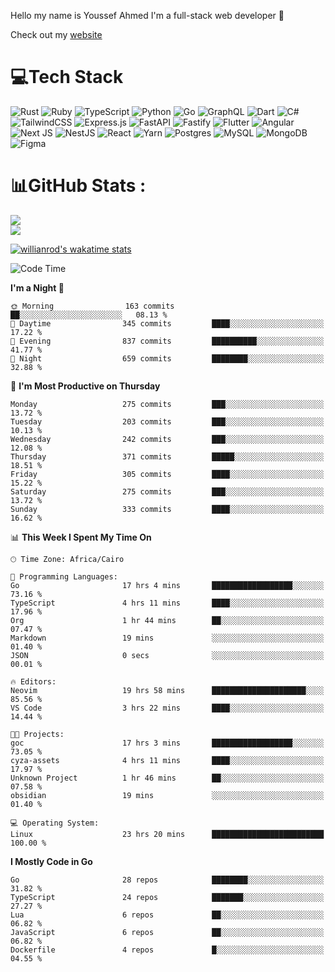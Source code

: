 Hello my name is Youssef Ahmed I'm a full-stack web developer 👋

Check out my [website](https://youssefahmed.vercel.app)
 
# 💻Tech Stack

![Rust](https://img.shields.io/badge/rust-%23000000.svg?style=for-the-badge&logo=rust&logoColor=white) ![Ruby](https://img.shields.io/badge/ruby-%23CC342D.svg?style=for-the-badge&logo=ruby&logoColor=white) ![TypeScript](https://img.shields.io/badge/typescript-%23007ACC.svg?style=for-the-badge&logo=typescript&logoColor=white) ![Python](https://img.shields.io/badge/python-3670A0?style=for-the-badge&logo=python&logoColor=ffdd54) ![Go](https://img.shields.io/badge/go-%2300ADD8.svg?style=for-the-badge&logo=go&logoColor=white) ![GraphQL](https://img.shields.io/badge/-GraphQL-E10098?style=for-the-badge&logo=graphql&logoColor=white) ![Dart](https://img.shields.io/badge/dart-%230175C2.svg?style=for-the-badge&logo=dart&logoColor=white) ![C#](https://img.shields.io/badge/c%23-%23239120.svg?style=for-the-badge&logo=c-sharp&logoColor=white) ![TailwindCSS](https://img.shields.io/badge/tailwindcss-%2338B2AC.svg?style=for-the-badge&logo=tailwind-css&logoColor=white) ![Express.js](https://img.shields.io/badge/express.js-%23404d59.svg?style=for-the-badge&logo=express&logoColor=%2361DAFB) ![FastAPI](https://img.shields.io/badge/FastAPI-005571?style=for-the-badge&logo=fastapi) ![Fastify](https://img.shields.io/badge/fastify-%23000000.svg?style=for-the-badge&logo=fastify&logoColor=white) ![Flutter](https://img.shields.io/badge/Flutter-%2302569B.svg?style=for-the-badge&logo=Flutter&logoColor=white) ![Angular](https://img.shields.io/badge/angular-%23DD0031.svg?style=for-the-badge&logo=angular&logoColor=white) ![Next JS](https://img.shields.io/badge/Next-black?style=for-the-badge&logo=next.js&logoColor=white) ![NestJS](https://img.shields.io/badge/nestjs-%23E0234E.svg?style=for-the-badge&logo=nestjs&logoColor=white) ![React](https://img.shields.io/badge/react-%2320232a.svg?style=for-the-badge&logo=react&logoColor=%2361DAFB) ![Yarn](https://img.shields.io/badge/yarn-%232C8EBB.svg?style=for-the-badge&logo=yarn&logoColor=white) ![Postgres](https://img.shields.io/badge/postgres-%23316192.svg?style=for-the-badge&logo=postgresql&logoColor=white) ![MySQL](https://img.shields.io/badge/mysql-%2300f.svg?style=for-the-badge&logo=mysql&logoColor=white) ![MongoDB](https://img.shields.io/badge/MongoDB-%234ea94b.svg?style=for-the-badge&logo=mongodb&logoColor=white)     ![Figma](https://img.shields.io/badge/figma-%23F24E1E.svg?style=for-the-badge&logo=figma&logoColor=white)

# 📊GitHub Stats :

![](https://github-readme-stats.vercel.app/api?username=joetifa2003&theme=tokyonight&hide_border=false&include_all_commits=false&count_private=false)<br/>
![](https://github-readme-streak-stats.herokuapp.com/?user=joetifa2003&theme=tokyonight&hide_border=false)<br/>

[![willianrod's wakatime stats](https://github-readme-stats.vercel.app/api/wakatime?username=joetifa2003&layout=compact)](https://github.com/anuraghazra/github-readme-stats)
<!--START_SECTION:waka-->
![Code Time](http://img.shields.io/badge/Code%20Time-3%2C660%20hrs%2046%20mins-blue)

**I'm a Night 🦉** 

```text
🌞 Morning                163 commits         ██░░░░░░░░░░░░░░░░░░░░░░░   08.13 % 
🌆 Daytime                345 commits         ████░░░░░░░░░░░░░░░░░░░░░   17.22 % 
🌃 Evening                837 commits         ██████████░░░░░░░░░░░░░░░   41.77 % 
🌙 Night                  659 commits         ████████░░░░░░░░░░░░░░░░░   32.88 % 
```
📅 **I'm Most Productive on Thursday** 

```text
Monday                   275 commits         ███░░░░░░░░░░░░░░░░░░░░░░   13.72 % 
Tuesday                  203 commits         ███░░░░░░░░░░░░░░░░░░░░░░   10.13 % 
Wednesday                242 commits         ███░░░░░░░░░░░░░░░░░░░░░░   12.08 % 
Thursday                 371 commits         █████░░░░░░░░░░░░░░░░░░░░   18.51 % 
Friday                   305 commits         ████░░░░░░░░░░░░░░░░░░░░░   15.22 % 
Saturday                 275 commits         ███░░░░░░░░░░░░░░░░░░░░░░   13.72 % 
Sunday                   333 commits         ████░░░░░░░░░░░░░░░░░░░░░   16.62 % 
```


📊 **This Week I Spent My Time On** 

```text
🕑︎ Time Zone: Africa/Cairo

💬 Programming Languages: 
Go                       17 hrs 4 mins       ██████████████████░░░░░░░   73.16 % 
TypeScript               4 hrs 11 mins       ████░░░░░░░░░░░░░░░░░░░░░   17.96 % 
Org                      1 hr 44 mins        ██░░░░░░░░░░░░░░░░░░░░░░░   07.47 % 
Markdown                 19 mins             ░░░░░░░░░░░░░░░░░░░░░░░░░   01.40 % 
JSON                     0 secs              ░░░░░░░░░░░░░░░░░░░░░░░░░   00.01 % 

🔥 Editors: 
Neovim                   19 hrs 58 mins      █████████████████████░░░░   85.56 % 
VS Code                  3 hrs 22 mins       ████░░░░░░░░░░░░░░░░░░░░░   14.44 % 

🐱‍💻 Projects: 
goc                      17 hrs 3 mins       ██████████████████░░░░░░░   73.05 % 
cyza-assets              4 hrs 11 mins       ████░░░░░░░░░░░░░░░░░░░░░   17.97 % 
Unknown Project          1 hr 46 mins        ██░░░░░░░░░░░░░░░░░░░░░░░   07.58 % 
obsidian                 19 mins             ░░░░░░░░░░░░░░░░░░░░░░░░░   01.40 % 

💻 Operating System: 
Linux                    23 hrs 20 mins      █████████████████████████   100.00 % 
```

**I Mostly Code in Go** 

```text
Go                       28 repos            ████████░░░░░░░░░░░░░░░░░   31.82 % 
TypeScript               24 repos            ███████░░░░░░░░░░░░░░░░░░   27.27 % 
Lua                      6 repos             ██░░░░░░░░░░░░░░░░░░░░░░░   06.82 % 
JavaScript               6 repos             ██░░░░░░░░░░░░░░░░░░░░░░░   06.82 % 
Dockerfile               4 repos             █░░░░░░░░░░░░░░░░░░░░░░░░   04.55 % 
```




<!--END_SECTION:waka-->
